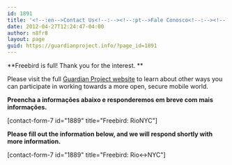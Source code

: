 ```yaml
---
id: 1891
title: '<!--:en-->Contact Us<!--:--><!--:pt-->Fale Conosco<!--:--><!--:es-->Contacte con Nosotros <!--:-->'
date: 2012-04-27T12:24:47-04:00
author: n8fr8
layout: page
guid: https://guardianproject.info/?page_id=1891
---
```

<!--:en-->

**Freebird is full! Thank you for the interest. **

Please visit the full [Guardian Project website](https://guardianproject.info) to learn about other ways you can participate in working towards a more open, secure mobile world.<!--:-->

<!--:pt-->

**Preencha a informações abaixo e responderemos em breve com mais informações.**

[contact-form-7 id="1889" title="Freebird: RioNYC"]

<!--:-->

<!--:es-->

**Please fill out the information below, and we will respond shortly with more information.**

[contact-form-7 id="1889" title="Freebird: Rio<->NYC"]

<!--:-->